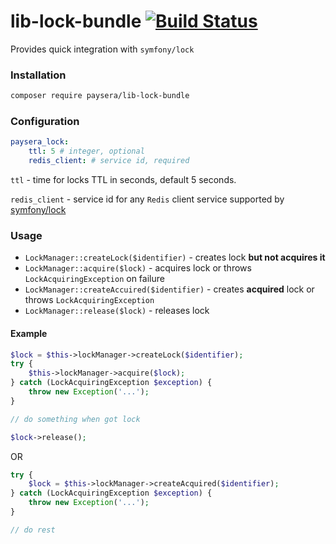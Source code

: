 # lib-lock-bundle [![Build Status](https://travis-ci.org/paysera/lib-lock-bundle.svg?branch=master)](https://travis-ci.org/paysera/lib-lock-bundle)

Provides quick integration with `symfony/lock`

### Installation
```bash
composer require paysera/lib-lock-bundle
```

### Configuration
```yaml
paysera_lock:
    ttl: 5 # integer, optional
    redis_client: # service id, required
```
`ttl` - time for locks TTL in seconds, default 5 seconds.

`redis_client` - service id for any `Redis` client service supported by [symfony/lock](https://symfony.com/doc/master/components/lock.html#lock-store-redis)  

### Usage

* `LockManager::createLock($identifier)` - creates lock **but not acquires it**
* `LockManager::acquire($lock)` - acquires lock or throws `LockAcquiringException` on failure
* `LockManager::createAccuired($identifier)` - creates **acquired** lock or throws `LockAcquiringException`
* `LockManager::release($lock)` - releases lock

#### Example

```php
$lock = $this->lockManager->createLock($identifier);
try {
    $this->lockManager->acquire($lock);
} catch (LockAcquiringException $exception) {
    throw new Exception('...');
}

// do something when got lock

$lock->release();
```
OR
```php
try {
    $lock = $this->lockManager->createAcquired($identifier);
} catch (LockAcquiringException $exception) {
    throw new Exception('...');
}

// do rest

```
